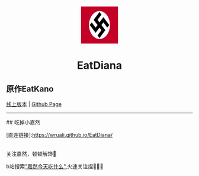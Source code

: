 <p align="center">
  <a href="https://xingye.me/game/eatkano"><img src="https://github.com/arcxingye/EatKano/blob/main/static/image/ClickBefore.png?raw=true" width="100" height="100" alt="EatKano"></a>
</p>
<div align="center">

# EatDiana

</div>


## 原作EatKano
[线上版本](https://xingye.me/game/eatkano/index.php)
|
[Github Page](https://arcxingye.github.io/EatKano/index.html)
<hr />
## 吃掉小嘉然

[直连链接]:https://wruali.github.io/EatDiana/<br /><br />

关注嘉然，顿顿解馋🥵<br />

b站搜索["嘉然今天吃什么"](https://space.bilibili.com/672328094),火速关注捏🥰🥰🥰

